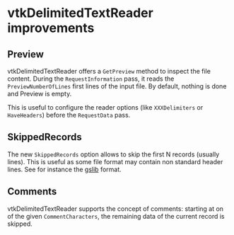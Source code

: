 # vtkDelimitedTextReader improvements

## Preview

vtkDelimitedTextReader offers a `GetPreview` method to inspect the file content.
During the `RequestInformation` pass, it reads the `PreviewNumberOfLines`
first lines of the input file.
By default, nothing is done and Preview is empty.

This is useful to configure the reader options (like `XXXDelimiters` or `HaveHeaders`)
before the `RequestData` pass.

## SkippedRecords

The new `SkippedRecords` option allows to skip the first N records (usually lines).
This is useful as some file format may contain non standard header lines.
See for instance the [gslib](http://www.gslib.com/gslib_help/format.html) format.

## Comments

vtkDelimitedTextReader supports the concept of comments: starting at on of the given
`CommentCharacters`, the remaining data of the current record is skipped.
